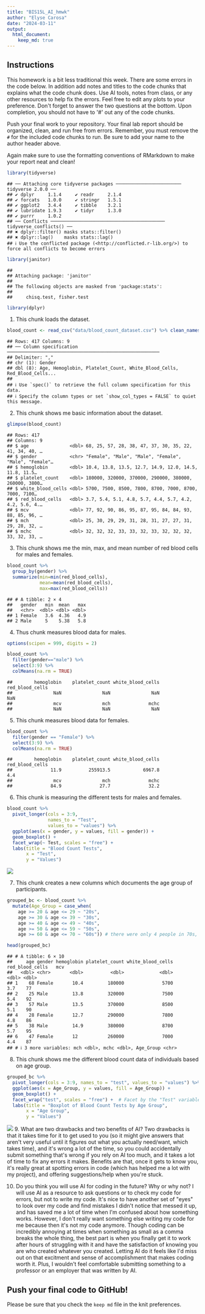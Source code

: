 ```yaml
---
title: "BIS15L_AI_hmwk"
author: "Elyse Carosa"
date: "2024-03-11"
output: 
  html_document: 
    keep_md: true
---
```




## Instructions
This homework is a bit less traditional this week. There are some errors in the code below. In addition add notes and titles to the code chunks that explains what the code chunk does. Use AI tools, notes from class, or any other resources to help fix the errors. Feel free to edit any plots to your preference. Don't forget to answer the two questions at the bottom. Upon completion, you should not have to '#' out any of the code chunks.

Push your final work to your repository. Your final lab report should be organized, clean, and run free from errors. Remember, you must remove the `#` for the included code chunks to run. Be sure to add your name to the author header above.   

Again make sure to use the formatting conventions of RMarkdown to make your report neat and clean!  



```r
library(tidyverse)
```

```
## ── Attaching core tidyverse packages ──────────────────────── tidyverse 2.0.0 ──
## ✔ dplyr     1.1.4     ✔ readr     2.1.4
## ✔ forcats   1.0.0     ✔ stringr   1.5.1
## ✔ ggplot2   3.4.4     ✔ tibble    3.2.1
## ✔ lubridate 1.9.3     ✔ tidyr     1.3.0
## ✔ purrr     1.0.2     
## ── Conflicts ────────────────────────────────────────── tidyverse_conflicts() ──
## ✖ dplyr::filter() masks stats::filter()
## ✖ dplyr::lag()    masks stats::lag()
## ℹ Use the conflicted package (<http://conflicted.r-lib.org/>) to force all conflicts to become errors
```

```r
library(janitor)
```

```
## 
## Attaching package: 'janitor'
## 
## The following objects are masked from 'package:stats':
## 
##     chisq.test, fisher.test
```

```r
library(dplyr)
```


1. This chunk loads the dataset.

```r
blood_count <- read_csv("data/blood_count_dataset.csv") %>% clean_names()
```

```
## Rows: 417 Columns: 9
## ── Column specification ────────────────────────────────────────────────────────
## Delimiter: ","
## chr (1): Gender
## dbl (8): Age, Hemoglobin, Platelet_Count, White_Blood_Cells, Red_Blood_Cells...
## 
## ℹ Use `spec()` to retrieve the full column specification for this data.
## ℹ Specify the column types or set `show_col_types = FALSE` to quiet this message.
```

2. This chunk shows me basic information about the dataset.

```r
glimpse(blood_count)
```

```
## Rows: 417
## Columns: 9
## $ age               <dbl> 68, 25, 57, 28, 38, 47, 37, 30, 35, 22, 41, 34, 40, …
## $ gender            <chr> "Female", "Male", "Male", "Female", "Male", "Female"…
## $ hemoglobin        <dbl> 10.4, 13.8, 13.5, 12.7, 14.9, 12.0, 14.5, 11.8, 11.5…
## $ platelet_count    <dbl> 180000, 320000, 370000, 290000, 380000, 260000, 3800…
## $ white_blood_cells <dbl> 5700, 7500, 8500, 7800, 8700, 7000, 8700, 7000, 7100…
## $ red_blood_cells   <dbl> 3.7, 5.4, 5.1, 4.8, 5.7, 4.4, 5.7, 4.2, 4.2, 5.6, 4.…
## $ mcv               <dbl> 77, 92, 90, 86, 95, 87, 95, 84, 84, 93, 88, 85, 96, …
## $ mch               <dbl> 25, 30, 29, 29, 31, 28, 31, 27, 27, 31, 29, 28, 32, …
## $ mchc              <dbl> 32, 32, 32, 33, 33, 32, 33, 32, 32, 32, 33, 32, 33, …
```

3. This chunk shows me the min, max, and mean number of red blood cells for males and females.

```r
blood_count %>% 
  group_by(gender) %>% 
  summarize(min=min(red_blood_cells),
            mean=mean(red_blood_cells),
            max=max(red_blood_cells))
```

```
## # A tibble: 2 × 4
##   gender   min  mean   max
##   <chr>  <dbl> <dbl> <dbl>
## 1 Female   3.6  4.36   4.9
## 2 Male     5    5.38   5.8
```


4. Thus chunk measures blood data for males.

```r
options(scipen = 999, digits = 2)

blood_count %>% 
  filter(gender=="male") %>%
  select(3:9) %>% 
  colMeans(na.rm = TRUE)
```

```
##        hemoglobin    platelet_count white_blood_cells   red_blood_cells 
##               NaN               NaN               NaN               NaN 
##               mcv               mch              mchc 
##               NaN               NaN               NaN
```

5. This chunk measures blood data for females.

```r
blood_count %>%
  filter(gender == "Female") %>%
  select(3:9) %>%
  colMeans(na.rm = TRUE)
```

```
##        hemoglobin    platelet_count white_blood_cells   red_blood_cells 
##              11.9          255913.5            6967.8               4.4 
##               mcv               mch              mchc 
##              84.9              27.7              32.2
```


6. This chunk is measuring the different tests for males and females.

```r
blood_count %>%
  pivot_longer(cols = 3:9,
               names_to = "Test",
               values_to = "values") %>%
  ggplot(aes(x = gender, y = values, fill = gender)) +
  geom_boxplot() +
  facet_wrap(~ Test, scales = "free") + 
  labs(title = "Blood Count Tests",
       x = "Test",
       y = "Values")
```

![](hw15_files/figure-html/unnamed-chunk-7-1.png)<!-- -->

7. This chunk creates a new columns which documents the age group of participants.

```r
grouped_bc <- blood_count %>%
  mutate(Age_Group = case_when(
    age >= 20 & age <= 29 ~ "20s",
    age >= 30 & age <= 39 ~ "30s",
    age >= 40 & age <= 49 ~ "40s",
    age >= 50 & age <= 59 ~ "50s",
    age >= 60 & age <= 70 ~ "60s")) # there were only 4 people in 70s, so I combined it with 60s

head(grouped_bc)
```

```
## # A tibble: 6 × 10
##     age gender hemoglobin platelet_count white_blood_cells red_blood_cells   mcv
##   <dbl> <chr>       <dbl>          <dbl>             <dbl>           <dbl> <dbl>
## 1    68 Female       10.4         180000              5700             3.7    77
## 2    25 Male         13.8         320000              7500             5.4    92
## 3    57 Male         13.5         370000              8500             5.1    90
## 4    28 Female       12.7         290000              7800             4.8    86
## 5    38 Male         14.9         380000              8700             5.7    95
## 6    47 Female       12           260000              7000             4.4    87
## # ℹ 3 more variables: mch <dbl>, mchc <dbl>, Age_Group <chr>
```

8. This chunk shows me the different blood count data of individuals based on age group.

```r
grouped_bc %>%
  pivot_longer(cols = 3:9, names_to = "test", values_to = "values") %>%
  ggplot(aes(x = Age_Group, y = values, fill = Age_Group)) +
  geom_boxplot() +
  facet_wrap("test", scales = "free") +  # Facet by the "Test" variable
  labs(title = "Boxplot of Blood Count Tests by Age Group",
       x = "Age Group",
       y = "Values")
```

![](hw15_files/figure-html/unnamed-chunk-9-1.png)<!-- -->
9. What are two drawbacks and two benefits of AI?
Two drawbacks is that it takes time for it to get used to you (so it might give answers that aren't very useful until it figures out what you actually need/want, which takes time), and it's wrong a lot of the time, so you could accidentally submit something that's wrong if you rely on AI too much, and it takes a lot of time to fix any errors it makes. Benefits are that, once it gets to know you, it's really great at spotting errors in code (which has helped me a lot with my project), and offering suggestions/help when you're stuck.

10. Do you think you will use AI for coding in the future? Why or why not?
I will use AI as a resource to ask questions or to check my code for errors, but not to write my code. It's nice to have another set of "eyes" to look over my code and find mistakes I didn't notice that messed it up, and has saved me a lot of time when I'm confused about how something works. However, I don't really want something else writing my code for me because then it's not my code anymore. Though coding can be incredibly annoying at times when something as small as a comma breaks the whole thing, the best part is when you finally get it to work after hours of struggling with it and have the satisfaction of knowing you are who created whatever you created. Letting AI do it feels like I'd miss out on that excitment and sense of accomplishment that makes coding worth it. Plus, I wouldn't feel comfortable submitting something to a professor or an employer that was written by AI.

## Push your final code to GitHub!
Please be sure that you check the `keep md` file in the knit preferences. 
